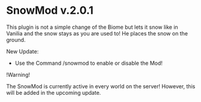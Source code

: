 # SnowMod v.2.0.1

This plugin is not a simple change of the Biome but lets it snow like in Vanilia and the snow stays as you are used to! He places the snow on the ground. 

New Update:
- Use the Command /snowmod to enable or disable the Mod!

!Warning!

The SnowMod is currently active in every world on the server! However, this will be added in the upcoming update.
